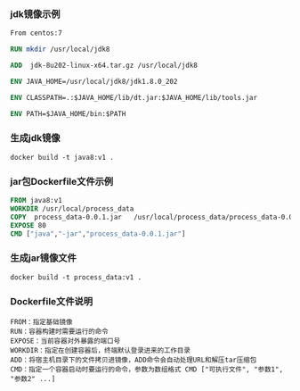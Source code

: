### jdk镜像示例

``` dockerfile
From centos:7

RUN mkdir /usr/local/jdk8

ADD  jdk-8u202-linux-x64.tar.gz /usr/local/jdk8

ENV JAVA_HOME=/usr/local/jdk8/jdk1.8.0_202

ENV CLASSPATH=.:$JAVA_HOME/lib/dt.jar:$JAVA_HOME/lib/tools.jar

ENV PATH=$JAVA_HOME/bin:$PATH

```

### 生成jdk镜像

``` shell
docker build -t java8:v1 .
```



### jar包Dockerfile文件示例

``` dockerfile
FROM java8:v1
WORKDIR /usr/local/process_data
COPY  process_data-0.0.1.jar   /usr/local/process_data/process_data-0.0.1.jar
EXPOSE 80
CMD ["java","-jar","process_data-0.0.1.jar"]
```

### 生成jar镜像文件

``` shell
docker build -t process_data:v1 .
```

### Dockerfile文件说明

``` shell
FROM：指定基础镜像
RUN：容器构建时需要运行的命令
EXPOSE：当前容器对外暴露的端口号
WORKDIR：指定在创建容器后，终端默认登录进来的工作目录
ADD：将宿主机目录下的文件拷贝进镜像，ADD命令会自动处理URL和解压tar压缩包
CMD：指定一个容器启动时要运行的命令，参数为数组格式 CMD ["可执行文件", "参数1", "参数2" ...]
```


